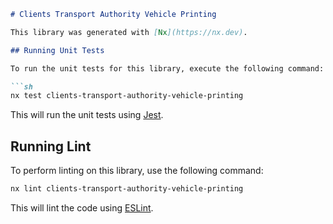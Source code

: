 ```markdown
# Clients Transport Authority Vehicle Printing

This library was generated with [Nx](https://nx.dev).

## Running Unit Tests

To run the unit tests for this library, execute the following command:

```sh
nx test clients-transport-authority-vehicle-printing
```

This will run the unit tests using [Jest](https://jestjs.io).

## Running Lint

To perform linting on this library, use the following command:

```sh
nx lint clients-transport-authority-vehicle-printing
```

This will lint the code using [ESLint](https://eslint.org/).
```